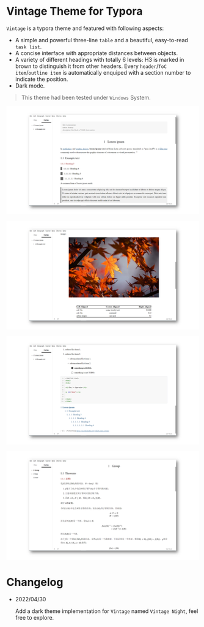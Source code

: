 # Vintage Theme for Typora
`Vintage` is a typora theme and featured with following aspects:

- A simple and powerful three-line `table` and a beautiful, easy-to-read `task list`.
- A concise interface with appropriate distances between objects.
- A variety of different headings with totally 6 levels: H3 is marked in brown to distinguish it from other headers. Every `header`/`ToC item`/`outline item` is automatically enquiped with a section number to indicate the position.
- Dark mode.

> This theme had been tested under `Windows` System.

![](media/lorem_ipsum_1.png)

![](media/lorem_ipsum_2.png)

![](media/lorem_ipsum_3.png)

![](media/abstract_algebra.png)

# Changelog

- 2022/04/30

  Add a dark theme implementation for `Vintage` named `Vintage Night`, feel free to explore.